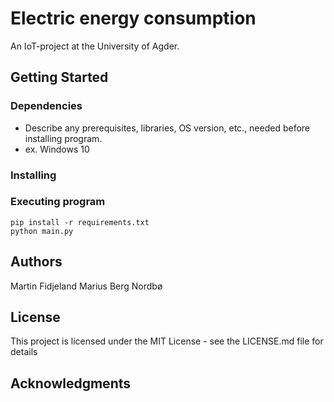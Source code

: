 # Electric energy consumption

 An IoT-project at the University of Agder.  

## Getting Started

### Dependencies

* Describe any prerequisites, libraries, OS version, etc., needed before installing program.
* ex. Windows 10

### Installing

### Executing program
```
pip install -r requirements.txt
python main.py
```

## Authors

Martin Fidjeland
Marius Berg Nordbø

## License

This project is licensed under the MIT License - see the LICENSE.md file for details

## Acknowledgments
